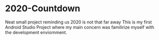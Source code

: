 # 2020-Countdown
Neat small project reminding us 2020 is not that far away
This is my first Android Studio Project where my main concern was familirize myself with the development enviornment.
